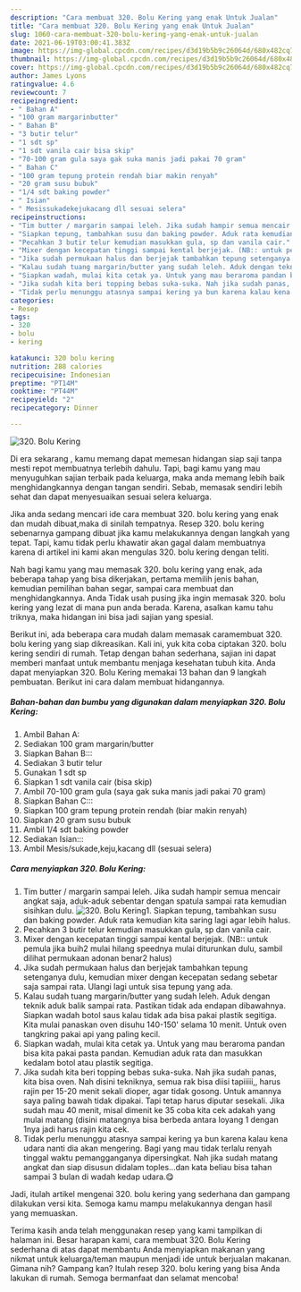```yaml
---
description: "Cara membuat 320. Bolu Kering yang enak Untuk Jualan"
title: "Cara membuat 320. Bolu Kering yang enak Untuk Jualan"
slug: 1060-cara-membuat-320-bolu-kering-yang-enak-untuk-jualan
date: 2021-06-19T03:00:41.383Z
image: https://img-global.cpcdn.com/recipes/d3d19b5b9c26064d/680x482cq70/320-bolu-kering-foto-resep-utama.jpg
thumbnail: https://img-global.cpcdn.com/recipes/d3d19b5b9c26064d/680x482cq70/320-bolu-kering-foto-resep-utama.jpg
cover: https://img-global.cpcdn.com/recipes/d3d19b5b9c26064d/680x482cq70/320-bolu-kering-foto-resep-utama.jpg
author: James Lyons
ratingvalue: 4.6
reviewcount: 7
recipeingredient:
- " Bahan A"
- "100 gram margarinbutter"
- " Bahan B"
- "3 butir telur"
- "1 sdt sp"
- "1 sdt vanila cair bisa skip"
- "70-100 gram gula saya gak suka manis jadi pakai 70 gram"
- " Bahan C"
- "100 gram tepung protein rendah biar makin renyah"
- "20 gram susu bubuk"
- "1/4 sdt baking powder"
- " Isian"
- " Mesissukadekejukacang dll sesuai selera"
recipeinstructions:
- "Tim butter / margarin sampai leleh. Jika sudah hampir semua mencair angkat saja, aduk-aduk sebentar dengan spatula sampai rata kemudian sisihkan dulu."
- "Siapkan tepung, tambahkan susu dan baking powder. Aduk rata kemudian kita saring lagi agar lebih halus."
- "Pecahkan 3 butir telur kemudian masukkan gula, sp dan vanila cair."
- "Mixer dengan kecepatan tinggi sampai kental berjejak. (NB:: untuk pemula jika buih2 mulai hilang speednya mulai diturunkan dulu, sambil dilihat permukaan adonan benar2 halus)"
- "Jika sudah permukaan halus dan berjejak tambahkan tepung setenganya dulu, kemudian mixer dengan kecepatan sedang sebetar saja sampai rata. Ulangi lagi untuk sisa tepung yang ada."
- "Kalau sudah tuang margarin/butter yang sudah leleh. Aduk dengan teknik aduk balik sampai rata. Pastikan tidak ada endapan dibawahnya. Siapkan wadah botol saus kalau tidak ada bisa pakai plastik segitiga. Kita mulai panaskan oven disuhu 140-150&#39; selama 10 menit. Untuk oven tangkring pakai api yang paling kecil."
- "Siapkan wadah, mulai kita cetak ya. Untuk yang mau beraroma pandan bisa kita pakai pasta pandan. Kemudian aduk rata dan masukkan kedalam botol atau plastik segitiga."
- "Jika sudah kita beri topping bebas suka-suka. Nah jika sudah panas, kita bisa oven. Nah disini tekniknya, semua rak bisa diisi tapiiiii,, harus rajin per 15-20 menit sekali dioper, agar tidak gosong. Untuk amannya saya paling bawah tidak dipakai. Tapi tetap harus diputar sesekali. Jika sudah mau 40 menit, misal dimenit ke 35 coba kita cek adakah yang mulai matang (disini matangnya bisa berbeda antara loyang 1 dengan 1nya jadi harus rajin kita cek."
- "Tidak perlu menunggu atasnya sampai kering ya bun karena kalau kena udara nanti dia akan mengering. Bagi yang mau tidak terlalu renyah tinggal waktu pemangganganya dipersingkat. Nah jika sudah matang angkat dan siap disusun didalam toples...dan kata beliau bisa tahan sampai 3 bulan di wadah kedap udara.😋"
categories:
- Resep
tags:
- 320
- bolu
- kering

katakunci: 320 bolu kering 
nutrition: 288 calories
recipecuisine: Indonesian
preptime: "PT14M"
cooktime: "PT44M"
recipeyield: "2"
recipecategory: Dinner

---
```



![320. Bolu Kering](https://img-global.cpcdn.com/recipes/d3d19b5b9c26064d/680x482cq70/320-bolu-kering-foto-resep-utama.jpg)

Di era  sekarang , kamu memang dapat memesan hidangan siap saji tanpa mesti repot membuatnya terlebih dahulu. Tapi, bagi kamu yang mau menyuguhkan sajian terbaik pada keluarga, maka anda memang lebih baik menghidangkannya dengan tangan sendiri. Sebab, memasak sendiri lebih sehat dan dapat menyesuaikan sesuai selera keluarga.

Jika anda sedang mencari ide cara membuat 320. bolu kering yang enak dan mudah dibuat,maka di sinilah tempatnya. Resep 320. bolu kering  sebenarnya gampang dibuat jika kamu melakukannya dengan langkah yang tepat. Tapi, kamu tidak perlu khawatir akan gagal dalam membuatnya 
karena di artikel ini kami akan mengulas 320. bolu kering dengan teliti.  



Nah bagi kamu yang mau memasak 320. bolu kering yang enak, ada beberapa tahap yang bisa dikerjakan, pertama memilih jenis bahan, kemudian pemilihan bahan segar, sampai cara membuat dan menghidangkannya. Anda Tidak usah pusing jika ingin memasak 320. bolu kering yang lezat di mana pun anda berada. Karena, asalkan kamu  tahu triknya, maka hidangan ini bisa jadi sajian yang spesial.

Berikut ini, ada beberapa cara mudah dalam memasak caramembuat 320. bolu kering yang siap dikreasikan. Kali ini, yuk kita coba ciptakan 320. bolu kering sendiri di rumah. Tetap dengan bahan sederhana, sajian ini dapat memberi manfaat untuk membantu menjaga kesehatan tubuh kita. Anda dapat menyiapkan 320. Bolu Kering memakai 13 bahan dan 9 langkah pembuatan. Berikut ini cara dalam membuat hidangannya.

<!--inarticleads1-->

##### Bahan-bahan dan bumbu yang digunakan dalam menyiapkan 320. Bolu Kering:

1. Ambil  Bahan A:
1. Sediakan 100 gram margarin/butter
1. Siapkan  Bahan B:::
1. Sediakan 3 butir telur
1. Gunakan 1 sdt sp
1. Siapkan 1 sdt vanila cair (bisa skip)
1. Ambil 70-100 gram gula (saya gak suka manis jadi pakai 70 gram)
1. Siapkan  Bahan C:::
1. Siapkan 100 gram tepung protein rendah (biar makin renyah)
1. Siapkan 20 gram susu bubuk
1. Ambil 1/4 sdt baking powder
1. Sediakan  Isian:::
1. Ambil  Mesis/sukade,keju,kacang dll (sesuai selera)




<!--inarticleads2-->

##### Cara menyiapkan 320. Bolu Kering:

1. Tim butter / margarin sampai leleh. Jika sudah hampir semua mencair angkat saja, aduk-aduk sebentar dengan spatula sampai rata kemudian sisihkan dulu.
<img src="https://img-global.cpcdn.com/steps/32fe3a6ae3d57ec8/160x128cq70/320-bolu-kering-langkah-memasak-1-foto.jpg" alt="320. Bolu Kering">1. Siapkan tepung, tambahkan susu dan baking powder. Aduk rata kemudian kita saring lagi agar lebih halus.
1. Pecahkan 3 butir telur kemudian masukkan gula, sp dan vanila cair.
1. Mixer dengan kecepatan tinggi sampai kental berjejak. (NB:: untuk pemula jika buih2 mulai hilang speednya mulai diturunkan dulu, sambil dilihat permukaan adonan benar2 halus)
1. Jika sudah permukaan halus dan berjejak tambahkan tepung setenganya dulu, kemudian mixer dengan kecepatan sedang sebetar saja sampai rata. Ulangi lagi untuk sisa tepung yang ada.
1. Kalau sudah tuang margarin/butter yang sudah leleh. Aduk dengan teknik aduk balik sampai rata. Pastikan tidak ada endapan dibawahnya. Siapkan wadah botol saus kalau tidak ada bisa pakai plastik segitiga. Kita mulai panaskan oven disuhu 140-150&#39; selama 10 menit. Untuk oven tangkring pakai api yang paling kecil.
1. Siapkan wadah, mulai kita cetak ya. Untuk yang mau beraroma pandan bisa kita pakai pasta pandan. Kemudian aduk rata dan masukkan kedalam botol atau plastik segitiga.
1. Jika sudah kita beri topping bebas suka-suka. Nah jika sudah panas, kita bisa oven. Nah disini tekniknya, semua rak bisa diisi tapiiiii,, harus rajin per 15-20 menit sekali dioper, agar tidak gosong. Untuk amannya saya paling bawah tidak dipakai. Tapi tetap harus diputar sesekali. Jika sudah mau 40 menit, misal dimenit ke 35 coba kita cek adakah yang mulai matang (disini matangnya bisa berbeda antara loyang 1 dengan 1nya jadi harus rajin kita cek.
1. Tidak perlu menunggu atasnya sampai kering ya bun karena kalau kena udara nanti dia akan mengering. Bagi yang mau tidak terlalu renyah tinggal waktu pemangganganya dipersingkat. Nah jika sudah matang angkat dan siap disusun didalam toples...dan kata beliau bisa tahan sampai 3 bulan di wadah kedap udara.😋




Jadi, itulah artikel mengenai  320. bolu kering  yang sederhana dan gampang dilakukan versi kita. Semoga kamu mampu melakukannya dengan hasil yang memuaskan. 

Terima kasih anda telah menggunakan resep yang kami tampilkan di halaman ini. Besar harapan kami, cara membuat  320. Bolu Kering sederhana di atas dapat membantu Anda menyiapkan makanan yang nikmat untuk keluarga/teman maupun menjadi ide untuk berjualan makanan. Gimana nih? Gampang kan? Itulah resep 320. bolu kering yang bisa Anda lakukan di rumah. Semoga bermanfaat dan selamat mencoba!

